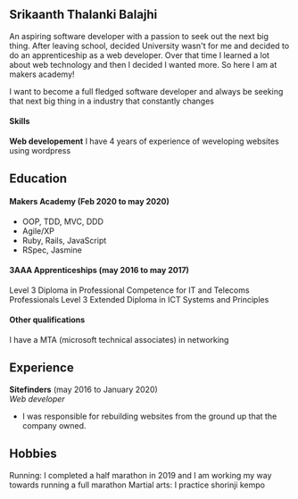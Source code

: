 ## Srikaanth Thalanki Balajhi

An aspiring software developer with a passion to seek out the next big thing. After leaving school, decided University wasn't for me and decided to do an apprenticeship as a web developer. Over that time I learned a lot about web technology and then I decided I wanted more. So here I am at makers academy!

I want to become a full fledged software developer and always be seeking that next big thing in a industry that constantly changes



#### Skills
**Web developement**
I have 4 years of experience of weveloping websites using wordpress


## Education

#### Makers Academy (Feb 2020 to may 2020)

- OOP, TDD, MVC, DDD
- Agile/XP
- Ruby, Rails, JavaScript
- RSpec, Jasmine

#### 3AAA Apprenticeships (may 2016 to may 2017)
Level 3 Diploma in Professional Competence for IT and Telecoms Professionals
Level 3 Extended Diploma in ICT Systems and Principles


#### Other qualifications
I have a MTA (microsoft technical associates) in networking

## Experience

**Sitefinders** (may 2016 to January 2020)    
*Web developer*  
- I was responsible for rebuilding websites from the ground up that the company owned.

## Hobbies
Running: I completed a half marathon in 2019 and I am working my way towards running a full marathon
Martial arts: I practice shorinji kempo

